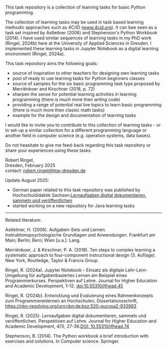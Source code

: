 This task repository is a collection of learning tasks for basic Python programming.

The collection of learning tasks may be used in task based learning methodic approaches such as 4C/ID (www.4cid.org). It can bee seen as a task set inspired by Astleitner (2006) and Stephenson's Python Workbook (2014). I have used similar sequences of learning tasks in my PhD work (Ringel, 2024b) here at the University of Applied Sciences in Dresden. I implemented these learning tasks in Jupyter Notebook as a digital learning environment (Ringel, 2024a).

This task repository aims the following goals:  
- source of inspiration to other teachers for designing own learning tasks
- pool of ready to use learning tasks for Python beginners classes
- source of samples for the six basic programming task typs proposed by Merriënboer and Kirschner (2018, p. 72)
- sharpen the sense for potential learning activities in learning programming (there is much more then *wrting* code)
- providing a range of potential real live topics to learn basic programming (there is much more then classic math tasks)
- example for the design and documentation of learning tasks

I would like to invite you to contribute to this collection of learning tasks - or to set-up a similar collection for a different programming language or another field in computer science (e.g. operation systems, data bases). 

Do not heasitate to give me feed-back regarding this task repository or share your experiences using these tasks.

Robert Ringel,  
Dresden, February 2025  
contact: robert.ringel@htw-dresden.de

Update August 2025: 
- German paper related to this task repository was published by Hochschuldidaktik Sachsen:[Lernaufgaben digital dokumentieren, sammeln und veröffentlichen ](https://jfhead.publia.org/jfhead/article/view/74/70)
- started working on a new repository for Java learning tasks 

--- --- --- --- --- --- --- --- --- --- --- --- --- --- --- 
Related literature:  

Astleitner, H. (2006). Aufgaben-Sets und Lernen. Instruktionspsychologische Grundlagen und Anwendungen. Frankfurt am Main; Berlin; Bern; Wien [u.a.]: Lang.

Merriënboer, J. & Kirschner, P. A. (2018). Ten steps to complex learning a systematic approach to four-component instructional design (3. Auflage). New York, Routledge, Taylor & Francis Group.

Ringel, R. (2024a). Jupyter Notebook – Einsatz als digitale Lehr-Lern-Umgebung für aufgabenbasiertes Lernen am Beispiel eines Programmierkurses. Perspektiven auf Lehre. Journal for Higher Education and Academic Development, 1–12. [doi:10.55310/jfhead.45](https://jfhead.publia.org/jfhead/article/view/45/52)

Ringel, R. (2024b). Entwicklung und Evaluierung eines Rahmenkonzepts zum Programmierenlernen an Hochschulen, Dissertationsschrift, https://nbn-resolving.org/urn:nbn:de:bsz:520-qucosa2-933983

Ringel, R. (2025). Lernaufgaben digital dokumentieren, sammeln und veröffentlichen. Perspektiven auf Lehre. Journal for Higher Education and Academic Development, 4(1), 27-36.[DOI: 10.55310/jfhead.74](https://jfhead.publia.org/jfhead/article/view/74/70)

Stephenson, B. (2014). The Python workbook a brief introduction with exercises and solutions. In Computer science. Springer. 
